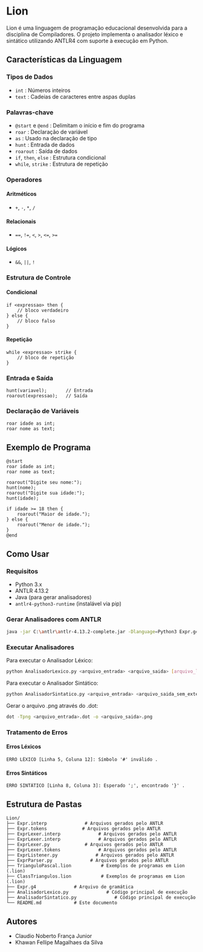 # Lion

Lion é uma linguagem de programação educacional desenvolvida para a disciplina de Compiladores. O projeto implementa o analisador léxico e sintático utilizando ANTLR4 com suporte à execução em Python.

## Características da Linguagem

### Tipos de Dados
- `int` : Números inteiros
- `text` : Cadeias de caracteres entre aspas duplas

### Palavras-chave
- `@start` e `@end` : Delimitam o início e fim do programa
- `roar` : Declaração de variável
- `as` : Usado na declaração de tipo
- `hunt` : Entrada de dados
- `roarout` : Saída de dados
- `if`, `then`, `else` : Estrutura condicional
- `while`, `strike` : Estrutura de repetição

### Operadores
#### Aritméticos
- `+`, `-`, `*`, `/`

#### Relacionais
- `==`, `!=`, `<`, `>`, `<=`, `>=`

#### Lógicos
- `&&`, `||`, `!`

### Estrutura de Controle

#### Condicional
```text
if <expressao> then {
    // bloco verdadeiro
} else {
    // bloco falso
}
```

#### Repetição
```text
while <expressao> strike {
    // bloco de repetição
}
```

### Entrada e Saída
```text
hunt(variavel);       // Entrada
roarout(expressao);   // Saída
```

### Declaração de Variáveis
```text
roar idade as int;
roar nome as text;
```

## Exemplo de Programa

```text
@start
roar idade as int;
roar nome as text;

roarout("Digite seu nome:");
hunt(nome);
roarout("Digite sua idade:");
hunt(idade);

if idade >= 18 then {
    roarout("Maior de idade.");
} else {
    roarout("Menor de idade.");
}
@end
```

## Como Usar

### Requisitos
- Python 3.x
- ANTLR 4.13.2
- Java (para gerar analisadores)
- `antlr4-python3-runtime` (instalável via pip)

### Gerar Analisadores com ANTLR
```bash
java -jar C:\antlr\antlr-4.13.2-complete.jar -Dlanguage=Python3 Expr.g4
```

### Executar Analisadores
Para executar o Analisador Léxico:
```bash
python AnalisadorLexico.py <arquivo_entrada> <arquivo_saida> [arquivo_log]
```

Para executar o Analisador Sintático:
```bash
python AnalisadorSintatico.py <arquivo_entrada> <arquivo_saida_sem_extensao>
```
Gerar o arquivo .png através do .dot:
```bash
dot -Tpng <arquivo_entrada>.dot -o <arquivo_saida>.png  
```

### Tratamento de Erros

#### Erros Léxicos
```text
ERRO LÉXICO [Linha 5, Coluna 12]: Símbolo '#' inválido .
```

#### Erros Sintáticos
```text
ERRO SINTÁTICO [Linha 8, Coluna 3]: Esperado ';', encontrado '}' .
```

## Estrutura de Pastas
```
Lion/
├── Expr.interp              # Arquivos gerados pelo ANTLR
├── Expr.tokens             # Arquivos gerados pelo ANTLR
├── ExprLexer.interp              # Arquivos gerados pelo ANTLR
├── ExprLexer.interp              # Arquivos gerados pelo ANTLR
├── ExprLexer.py             # Arquivos gerados pelo ANTLR
├── ExprLexer.tokens              # Arquivos gerados pelo ANTLR
├── ExprListener.py              # Arquivos gerados pelo ANTLR
├── ExprParser.py              # Arquivos gerados pelo ANTLR
├── TrianguloPascal.lion           # Exemplos de programas em Lion (.lion)
├── ClassTriangulos.lion           # Exemplos de programas em Lion (.lion)
├── Expr.g4              # Arquivo de gramática
├── AnalisadorLexico.py              # Código principal de execução
├── AnalisadorSintatico.py              # Código principal de execução
└── README.md            # Este documento
```

## Autores

- Claudio Noberto França Junior
- Khawan Fellipe Magalhaes da Silva
